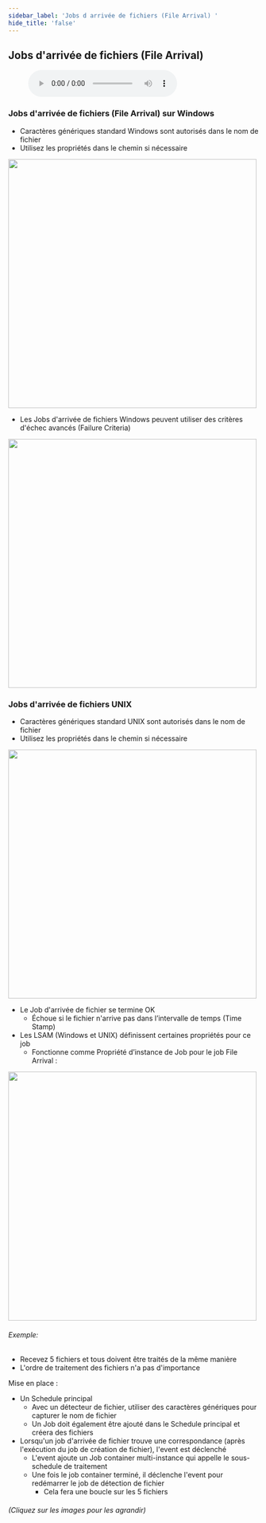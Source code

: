 ```yaml
---
sidebar_label: 'Jobs d arrivée de fichiers (File Arrival) '
hide_title: 'false'
---
```


## Jobs d'arrivée de fichiers (File Arrival) 

<figure>
    <audio
        controls
        src="audiobasic/WindowsAndUNIXFileArrivalJobs.mp3">
            Your browser does not support the
            <code>audio</code> element.
    </audio>
</figure>


### Jobs d'arrivée de fichiers (File Arrival) sur Windows

* Caractères génériques standard Windows sont autorisés dans le nom de fichier
* Utilisez les propriétés dans le chemin si nécessaire

<a href="imgbasic/441.png" target="_blank"><img src="imgbasic/441.png" width="500"></img></a>

* Les Jobs d'arrivée de fichiers Windows peuvent utiliser des critères d'échec avancés (Failure Criteria)

<a href="imgbasic/442.png" target="_blank"><img src="imgbasic/442.png" width="500"></img></a>

### Jobs d'arrivée de fichiers UNIX

* Caractères génériques standard UNIX sont autorisés dans le nom de fichier
* Utilisez les propriétés dans le chemin si nécessaire

<a href="imgbasic/443.png" target="_blank"><img src="imgbasic/443.png" width="500"></img></a>

* Le Job d'arrivée de fichier se termine OK
    * Échoue si le fichier n'arrive pas dans l’intervalle de temps (Time Stamp)
* Les LSAM (Windows et UNIX) définissent certaines propriétés pour ce job
    * Fonctionne comme Propriété d’instance de Job pour le job File Arrival :

<a href="imgbasic/444.png" target="_blank"><img src="imgbasic/444.png" width="500"></img></a>

###### Exemple:

* Recevez 5 fichiers et tous doivent être traités de la même manière
* L'ordre de traitement des fichiers n'a pas d'importance

Mise en place :
    
* Un Schedule principal
    * Avec un détecteur de fichier, utiliser des caractères génériques pour capturer le nom de fichier
    * Un Job doit également être ajouté dans le Schedule principal et créera des fichiers 
* Lorsqu'un job d'arrivée de fichier trouve une correspondance (après l'exécution du job de création de fichier), l'event est déclenché
    * L'event ajoute un Job container multi-instance qui appelle le sous-schedule de traitement
    * Une fois le job container terminé, il déclenche l'event pour redémarrer le job de détection de fichier
        * Cela fera une boucle sur les 5 fichiers


###### (Cliquez sur les images pour les agrandir)